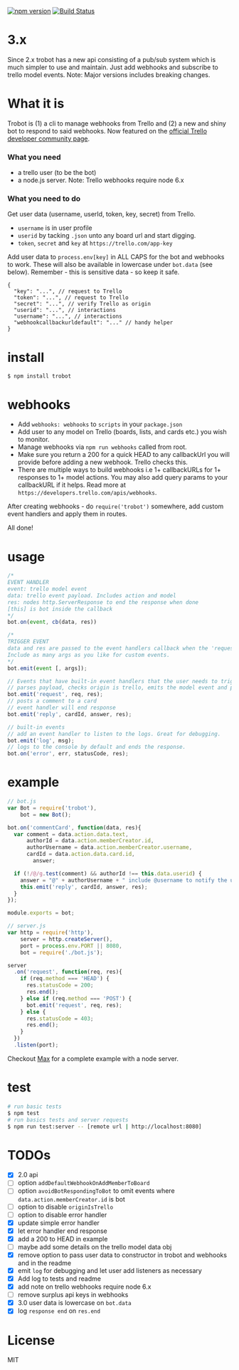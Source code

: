 [![npm version](https://badge.fury.io/js/trobot.svg)](https://badge.fury.io/js/trobot)
[![Build Status](https://travis-ci.org/karlpokus/trobot.svg?branch=master)](https://travis-ci.org/karlpokus/trobot)

# 3.x
Since 2.x trobot has a new api consisting of a pub/sub system which is much simpler to use and maintain. Just add webhooks and subscribe to trello model events. Note: Major versions includes breaking changes.

# What it is
Trobot is (1) a cli to manage webhooks from Trello and (2) a new and shiny bot to respond to said webhooks. Now featured on the [official Trello developer community page](https://developer.atlassian.com/cloud/trello/guides/community/community-projects/).

### What you need
- a trello user (to be the bot)
- a node.js server. Note: Trello webhooks require node 6.x

### What you need to do
Get user data (username, userId, token, key, secret) from Trello.

- `username` is in user profile
- `userid` by tacking `.json` unto any board url and start digging.
- `token`, `secret` and `key` at `https://trello.com/app-key`

Add user data to `process.env[key]` in ALL CAPS for the bot and webhooks to work. These will also be available in lowercase under `bot.data` (see below). Remember - this is sensitive data - so keep it safe.

```
{
  "key": "...", // request to Trello
  "token": "...", // request to Trello
  "secret": "...", // verify Trello as origin
  "userid": "...", // interactions
  "username": "...", // interactions
  "webhookcallbackurldefault": "..." // handy helper
}
```

# install
```
$ npm install trobot
```

# webhooks
- Add `webhooks: webhooks` to `scripts` in your `package.json`
- Add user to any model on Trello (boards, lists, and cards etc.) you wish to monitor.
- Manage webhooks via `npm run webhooks` called from root.
- Make sure you return a 200 for a quick HEAD to any callbackUrl you will provide before adding a new webhook. Trello checks this.
- There are multiple ways to build webhooks i.e 1+ callbackURLs for 1+ responses to 1+ model actions. You may also add query params to your callbackURL if it helps. Read more at `https://developers.trello.com/apis/webhooks`.

After creating webhooks - do `require('trobot')` somewhere, add custom event handlers and apply them in routes.

All done!

# usage
```javascript
/*
EVENT HANDLER
event: trello model event
data: trello event payload. Includes action and model
res: nodes http.ServerResponse to end the response when done
[this] is bot inside the callback
*/
bot.on(event, cb(data, res))

/*
TRIGGER EVENT
data and res are passed to the event handlers callback when the 'request' event is called.
Include as many args as you like for custom events.
*/
bot.emit(event [, args]);

// Events that have built-in event handlers that the user needs to trigger.
// parses payload, checks origin is trello, emits the model event and passes the payload and res to the event handler
bot.emit('request', req, res);
// posts a comment to a card
// event handler will end response
bot.emit('reply', cardId, answer, res);

// built-in events
// add an event handler to listen to the logs. Great for debugging.
bot.emit('log', msg);
// logs to the console by default and ends the response.
bot.on('error', err, statusCode, res);
```

# example
```javascript
// bot.js
var Bot = require('trobot'),
    bot = new Bot();

bot.on('commentCard', function(data, res){
  var comment = data.action.data.text,
      authorId = data.action.memberCreator.id,
      authorUsername = data.action.memberCreator.username,
      cardId = data.action.data.card.id,
  		answer;

  if (!/@/g.test(comment) && authorId !== this.data.userid) {
    answer = "@" + authorUsername + " include @username to notify the user of your comment by e-mail.";
    this.emit('reply', cardId, answer, res);
  }
});

module.exports = bot;
```

```javascript
// server.js
var http = require('http'),
    server = http.createServer(),
    port = process.env.PORT || 8080,
    bot = require('./bot.js');

server
  .on('request', function(req, res){
    if (req.method === 'HEAD') {
      res.statusCode = 200;
      res.end();
    } else if (req.method === 'POST') {
      bot.emit('request', req, res);
    } else {
      res.statusCode = 403;
      res.end();
    }
  })
  .listen(port);
```

Checkout [Max](https://github.com/karlpokus/max) for a complete example with a node server.

# test
```bash
# run basic tests
$ npm test
# run basics tests and server requests
$ npm run test:server -- [remote url | http://localhost:8080]
```

# TODOs
- [x] 2.0 api
- [ ] option `addDefaultWebhookOnAddMemberToBoard`
- [ ] option `avoidBotRespondingToBot` to omit events where `data.action.memberCreator.id` is bot
- [ ] option to disable `originIsTrello`
- [ ] option to disable error handler
- [x] update simple error handler
- [x] let error handler end response
- [x] add a 200 to HEAD in example
- [ ] maybe add some details on the trello model data obj
- [x] remove option to pass user data to constructor in trobot and webhooks and in the readme
- [x] emit `log` for debugging and let user add listeners as necessary
- [x] Add log to tests and readme
- [x] add note on trello webhooks require node 6.x
- [ ] remove surplus api keys in webhooks
- [x] 3.0 user data is lowercase on `bot.data`
- [x] log `response end` on `res.end`

# License
MIT
